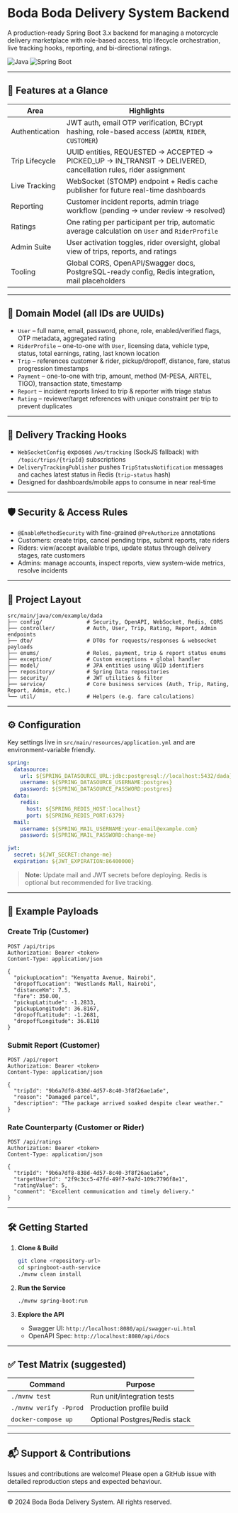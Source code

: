 # Boda Boda Delivery System Backend

A production-ready Spring Boot 3.x backend for managing a motorcycle delivery marketplace with role-based access, trip lifecycle orchestration, live tracking hooks, reporting, and bi-directional ratings.

![Java](https://img.shields.io/badge/Java-17-orange.svg) ![Spring Boot](https://img.shields.io/badge/Spring%20Boot-3.3.0-brightgreen.svg)

---

## 🚀 Features at a Glance

| Area | Highlights |
|------|------------|
| Authentication | JWT auth, email OTP verification, BCrypt hashing, role-based access (`ADMIN`, `RIDER`, `CUSTOMER`) |
| Trip Lifecycle | UUID entities, REQUESTED → ACCEPTED → PICKED_UP → IN_TRANSIT → DELIVERED, cancellation rules, rider assignment |
| Live Tracking | WebSocket (STOMP) endpoint + Redis cache publisher for future real-time dashboards |
| Reporting | Customer incident reports, admin triage workflow (pending → under review → resolved) |
| Ratings | One rating per participant per trip, automatic average calculation on `User` and `RiderProfile` |
| Admin Suite | User activation toggles, rider oversight, global view of trips, reports, and ratings |
| Tooling | Global CORS, OpenAPI/Swagger docs, PostgreSQL-ready config, Redis integration, mail placeholders |

---

## 🧱 Domain Model (all IDs are UUIDs)

- `User` – full name, email, password, phone, role, enabled/verified flags, OTP metadata, aggregated rating
- `RiderProfile` – one-to-one with `User`, licensing data, vehicle type, status, total earnings, rating, last known location
- `Trip` – references customer & rider, pickup/dropoff, distance, fare, status progression timestamps
- `Payment` – one-to-one with trip, amount, method (M-PESA, AIRTEL, TIGO), transaction state, timestamp
- `Report` – incident reports linked to trip & reporter with triage status
- `Rating` – reviewer/target references with unique constraint per trip to prevent duplicates

---

## 📡 Delivery Tracking Hooks

- `WebSocketConfig` exposes `/ws/tracking` (SockJS fallback) with `/topic/trips/{tripId}` subscriptions
- `DeliveryTrackingPublisher` pushes `TripStatusNotification` messages and caches latest status in Redis (`trip-status` hash)
- Designed for dashboards/mobile apps to consume in near real-time

---

## 🛡️ Security & Access Rules

- `@EnableMethodSecurity` with fine-grained `@PreAuthorize` annotations
- Customers: create trips, cancel pending trips, submit reports, rate riders
- Riders: view/accept available trips, update status through delivery stages, rate customers
- Admins: manage accounts, inspect reports, view system-wide metrics, resolve incidents

---

## 📁 Project Layout

```
src/main/java/com/example/dada
├── config/              # Security, OpenAPI, WebSocket, Redis, CORS
├── controller/          # Auth, User, Trip, Rating, Report, Admin endpoints
├── dto/                 # DTOs for requests/responses & websocket payloads
├── enums/               # Roles, payment, trip & report status enums
├── exception/           # Custom exceptions + global handler
├── model/               # JPA entities using UUID identifiers
├── repository/          # Spring Data repositories
├── security/            # JWT utilities & filter
├── service/             # Core business services (Auth, Trip, Rating, Report, Admin, etc.)
└── util/                # Helpers (e.g. fare calculations)
```

---

## ⚙️ Configuration

Key settings live in `src/main/resources/application.yml` and are environment-variable friendly.

```yaml
spring:
  datasource:
    url: ${SPRING_DATASOURCE_URL:jdbc:postgresql://localhost:5432/dada}
    username: ${SPRING_DATASOURCE_USERNAME:postgres}
    password: ${SPRING_DATASOURCE_PASSWORD:postgres}
  data:
    redis:
      host: ${SPRING_REDIS_HOST:localhost}
      port: ${SPRING_REDIS_PORT:6379}
  mail:
    username: ${SPRING_MAIL_USERNAME:your-email@example.com}
    password: ${SPRING_MAIL_PASSWORD:change-me}

jwt:
  secret: ${JWT_SECRET:change-me}
  expiration: ${JWT_EXPIRATION:86400000}
```

> **Note:** Update mail and JWT secrets before deploying. Redis is optional but recommended for live tracking.

---

## 🧪 Example Payloads

### Create Trip (Customer)
```http
POST /api/trips
Authorization: Bearer <token>
Content-Type: application/json

{
  "pickupLocation": "Kenyatta Avenue, Nairobi",
  "dropoffLocation": "Westlands Mall, Nairobi",
  "distanceKm": 7.5,
  "fare": 350.00,
  "pickupLatitude": -1.2833,
  "pickupLongitude": 36.8167,
  "dropoffLatitude": -1.2681,
  "dropoffLongitude": 36.8110
}
```

### Submit Report (Customer)
```http
POST /api/report
Authorization: Bearer <token>
Content-Type: application/json

{
  "tripId": "9b6a7df8-838d-4d57-8c40-3f8f26ae1a6e",
  "reason": "Damaged parcel",
  "description": "The package arrived soaked despite clear weather."
}
```

### Rate Counterparty (Customer or Rider)
```http
POST /api/ratings
Authorization: Bearer <token>
Content-Type: application/json

{
  "tripId": "9b6a7df8-838d-4d57-8c40-3f8f26ae1a6e",
  "targetUserId": "2f9c3cc5-47fd-49f7-9a7d-109c7796f8e1",
  "ratingValue": 5,
  "comment": "Excellent communication and timely delivery."
}
```

---

## 🛠️ Getting Started

1. **Clone & Build**
   ```bash
   git clone <repository-url>
   cd springboot-auth-service
   ./mvnw clean install
   ```

2. **Run the Service**
   ```bash
   ./mvnw spring-boot:run
   ```

3. **Explore the API**
   - Swagger UI: `http://localhost:8080/api/swagger-ui.html`
   - OpenAPI Spec: `http://localhost:8080/api/docs`

---

## ✅ Test Matrix (suggested)

| Command | Purpose |
|---------|---------|
| `./mvnw test` | Run unit/integration tests |
| `./mvnw verify -Pprod` | Production profile build |
| `docker-compose up` | Optional Postgres/Redis stack |

---

## 📬 Support & Contributions

Issues and contributions are welcome! Please open a GitHub issue with detailed reproduction steps and expected behaviour.

---

© 2024 Boda Boda Delivery System. All rights reserved.
